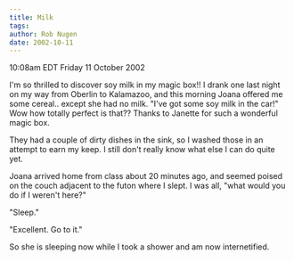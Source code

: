 ```yaml
---
title: Milk
tags: 
author: Rob Nugen
date: 2002-10-11
---
```


<p class=date>10:08am EDT Friday 11 October 2002</p>

<p>I'm so thrilled to discover soy milk in my magic box!!  I drank one
last night on my way from Oberlin to Kalamazoo, and this morning Joana
offered me some cereal.. except she had no milk.  "I've got some soy
milk in the car!"  Wow how totally perfect is that??  Thanks to
Janette for such a wonderful magic box.</p>


They had a couple of dirty dishes in the sink, so I washed those in an attempt to earn my keep.  I still don't really know what else I can do quite yet.

Joana arrived home from class about 20 minutes ago, and seemed poised on the couch adjacent to the futon where I slept.  I was  all, "what would you do if I weren't here?"

"Sleep."

"Excellent.  Go to it."

<p>So she is sleeping now while I took a shower and am now
internetified.</p>
